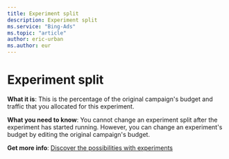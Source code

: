 ```yaml
---
title: Experiment split
description: Experiment split
ms.service: "Bing-Ads"
ms.topic: "article"
author: eric-urban
ms.author: eur
---
```


# Experiment split

**What it is**: This is the percentage of the original campaign's budget and traffic that you allocated for this experiment.

**What you need to know**: You cannot change an experiment split after the experiment has started running. However, you can change an experiment's budget by editing the original campaign's budget.

**Get more info**: [Discover the possibilities with experiments](../hlp_BA_CONC_Experiments_About.md)


